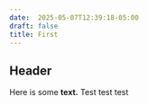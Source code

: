 ```yaml
---
date:  2025-05-07T12:39:18-05:00
draft: false
title: First
---
```


## Header

Here is some **text.**
Test test test
